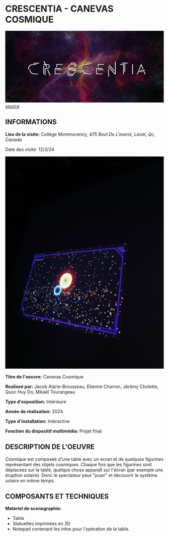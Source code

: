# CRESCENTIA - CANEVAS COSMIQUE

![](/Crescentia/media/crescentia.png) 
[source](https://tim-montmorency.com/2024/)

## INFORMATIONS

**Lieu de la visite:** 
Collège Montmorency, _475 Boul De L'avenir, Laval, Qc, Canada_

Date des visite: 12/3/24

![](/Crescentia/media/canevas_cosmique2.jpg)

**Titre de l'oeuvre:** Canevas Cosmique

**Realiseé par:** Jacob Alarie-Brousseau, Étienne Charron, Jérémy Cholette, Quoc Huy Do, Mikaël Tourangeau

**Type d'exposition:** Intérieure

**Année de réalisation:** 2024

**Type d'installation:** Intéractive

**Fonction du dispositif multimédia:** Projet final


## DESCRIPTION DE L'OEUVRE

_Cosmique_ est composéé d'une table avec un ecran et de quelques figurines représentant des objets cosmiques. Chaque fois que les figurines sont déplacées sur la table, quelque chose apparaît sur l'écran (par exemple une éruption solaire). Donc le spectateur peut "jouer" et découvrir le système solaire en même temps.


## COMPOSANTS ET TECHNIQUES

**Materiel de scenographie:** 

+ Table
+ Statuettes imprimées en 3D
+ Notepad contenant les infos pour l'opération de la table.
